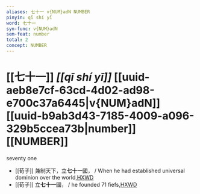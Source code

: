 ```yaml
---
aliases: 七十一 v{NUM}adN NUMBER
pinyin: qī shí yī
word: 七十一
syn-func: v{NUM}adN
sem-feat: number
total: 2
concept: NUMBER 
---
```

# [[七十一]] *[[qī shí yī]]*  [[uuid-aeb8e7cf-63cd-4d02-ad98-e700c37a6445|v{NUM}adN]] [[uuid-b9ab3d43-7185-4009-a096-329b5ccea73b|number]] [[NUMBER]]
seventy one
 - [[荀子]] 兼制天下，立**七十一**國，
                     / When he had established universal dominion over the world,[HXWD](https://hxwd.org/textview.html?location=KR3a0002_tls_008-11a.19)
 - [[荀子]] 立**七十一**國，
                     / he founded 71 fiefs,[HXWD](https://hxwd.org/textview.html?location=KR3a0002_tls_008-1a.17)